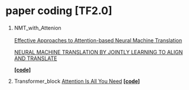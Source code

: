 # paper coding [TF2.0]

1. NMT_with_Attenion　

    [Effective Approaches to Attention-based Neural Machine Translation](https://arxiv.org/abs/1508.04025v5)　

    [NEURAL MACHINE TRANSLATION BY JOINTLY LEARNING TO ALIGN AND TRANSLATE](https://arxiv.org/pdf/1409.0473.pdf)

    **[[code]](https://github.com/SmileTM/paper_coding/tree/master/NMT_attention)**
    
2. Transformer_block
    [Attention Is All You Need](http://arxiv.org/abs/1706.03762)
    **[[code]](https://github.com/SmileTM/paper_coding/tree/master/Transformer_block)**
    
